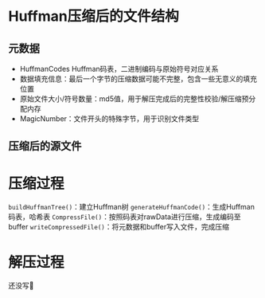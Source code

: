 # Huffman压缩后的文件结构

## 元数据

- HuffmanCodes Huffman码表，二进制编码与原始符号对应关系
- 数据填充信息：最后一个字节的压缩数据可能不完整，包含一些无意义的填充位置
- 原始文件大小/符号数量：md5值，用于解压完成后的完整性校验/解压缩预分配内存
- MagicNumber：文件开头的特殊字节，用于识别文件类型

## 压缩后的源文件

# 压缩过程

`buildHuffmanTree()`：建立Huffman树
`generateHuffmanCode()`：生成Huffman码表，哈希表
`CompressFile()`：按照码表对rawData进行压缩，生成编码至buffer
`writeCompressedFile()`：将元数据和buffer写入文件，完成压缩

# 解压过程

还没写🧐